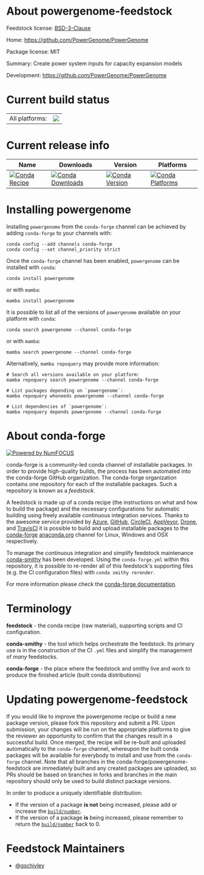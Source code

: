 About powergenome-feedstock
===========================

Feedstock license: [BSD-3-Clause](https://github.com/conda-forge/powergenome-feedstock/blob/main/LICENSE.txt)

Home: https://github.com/PowerGenome/PowerGenome

Package license: MIT

Summary: Create power system inputs for capacity expansion models

Development: https://github.com/PowerGenome/PowerGenome

Current build status
====================


<table><tr><td>All platforms:</td>
    <td>
      <a href="https://dev.azure.com/conda-forge/feedstock-builds/_build/latest?definitionId=21140&branchName=main">
        <img src="https://dev.azure.com/conda-forge/feedstock-builds/_apis/build/status/powergenome-feedstock?branchName=main">
      </a>
    </td>
  </tr>
</table>

Current release info
====================

| Name | Downloads | Version | Platforms |
| --- | --- | --- | --- |
| [![Conda Recipe](https://img.shields.io/badge/recipe-powergenome-green.svg)](https://anaconda.org/conda-forge/powergenome) | [![Conda Downloads](https://img.shields.io/conda/dn/conda-forge/powergenome.svg)](https://anaconda.org/conda-forge/powergenome) | [![Conda Version](https://img.shields.io/conda/vn/conda-forge/powergenome.svg)](https://anaconda.org/conda-forge/powergenome) | [![Conda Platforms](https://img.shields.io/conda/pn/conda-forge/powergenome.svg)](https://anaconda.org/conda-forge/powergenome) |

Installing powergenome
======================

Installing `powergenome` from the `conda-forge` channel can be achieved by adding `conda-forge` to your channels with:

```
conda config --add channels conda-forge
conda config --set channel_priority strict
```

Once the `conda-forge` channel has been enabled, `powergenome` can be installed with `conda`:

```
conda install powergenome
```

or with `mamba`:

```
mamba install powergenome
```

It is possible to list all of the versions of `powergenome` available on your platform with `conda`:

```
conda search powergenome --channel conda-forge
```

or with `mamba`:

```
mamba search powergenome --channel conda-forge
```

Alternatively, `mamba repoquery` may provide more information:

```
# Search all versions available on your platform:
mamba repoquery search powergenome --channel conda-forge

# List packages depending on `powergenome`:
mamba repoquery whoneeds powergenome --channel conda-forge

# List dependencies of `powergenome`:
mamba repoquery depends powergenome --channel conda-forge
```


About conda-forge
=================

[![Powered by
NumFOCUS](https://img.shields.io/badge/powered%20by-NumFOCUS-orange.svg?style=flat&colorA=E1523D&colorB=007D8A)](https://numfocus.org)

conda-forge is a community-led conda channel of installable packages.
In order to provide high-quality builds, the process has been automated into the
conda-forge GitHub organization. The conda-forge organization contains one repository
for each of the installable packages. Such a repository is known as a *feedstock*.

A feedstock is made up of a conda recipe (the instructions on what and how to build
the package) and the necessary configurations for automatic building using freely
available continuous integration services. Thanks to the awesome service provided by
[Azure](https://azure.microsoft.com/en-us/services/devops/), [GitHub](https://github.com/),
[CircleCI](https://circleci.com/), [AppVeyor](https://www.appveyor.com/),
[Drone](https://cloud.drone.io/welcome), and [TravisCI](https://travis-ci.com/)
it is possible to build and upload installable packages to the
[conda-forge](https://anaconda.org/conda-forge) [anaconda.org](https://anaconda.org/)
channel for Linux, Windows and OSX respectively.

To manage the continuous integration and simplify feedstock maintenance
[conda-smithy](https://github.com/conda-forge/conda-smithy) has been developed.
Using the ``conda-forge.yml`` within this repository, it is possible to re-render all of
this feedstock's supporting files (e.g. the CI configuration files) with ``conda smithy rerender``.

For more information please check the [conda-forge documentation](https://conda-forge.org/docs/).

Terminology
===========

**feedstock** - the conda recipe (raw material), supporting scripts and CI configuration.

**conda-smithy** - the tool which helps orchestrate the feedstock.
                   Its primary use is in the construction of the CI ``.yml`` files
                   and simplify the management of *many* feedstocks.

**conda-forge** - the place where the feedstock and smithy live and work to
                  produce the finished article (built conda distributions)


Updating powergenome-feedstock
==============================

If you would like to improve the powergenome recipe or build a new
package version, please fork this repository and submit a PR. Upon submission,
your changes will be run on the appropriate platforms to give the reviewer an
opportunity to confirm that the changes result in a successful build. Once
merged, the recipe will be re-built and uploaded automatically to the
`conda-forge` channel, whereupon the built conda packages will be available for
everybody to install and use from the `conda-forge` channel.
Note that all branches in the conda-forge/powergenome-feedstock are
immediately built and any created packages are uploaded, so PRs should be based
on branches in forks and branches in the main repository should only be used to
build distinct package versions.

In order to produce a uniquely identifiable distribution:
 * If the version of a package **is not** being increased, please add or increase
   the [``build/number``](https://docs.conda.io/projects/conda-build/en/latest/resources/define-metadata.html#build-number-and-string).
 * If the version of a package **is** being increased, please remember to return
   the [``build/number``](https://docs.conda.io/projects/conda-build/en/latest/resources/define-metadata.html#build-number-and-string)
   back to 0.

Feedstock Maintainers
=====================

* [@gschivley](https://github.com/gschivley/)

